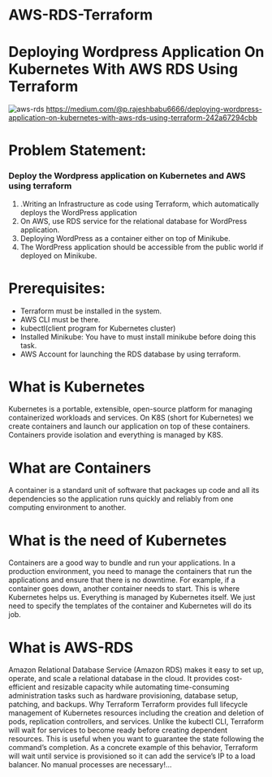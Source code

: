 # AWS-RDS-Terraform

<h1>Deploying Wordpress Application On Kubernetes With AWS RDS Using Terraform</h1>
<img src="https://miro.medium.com/max/1400/1*6aMa8fOkcpW1V7QzVEmPKw.png" alt="aws-rds">
<u>https://medium.com/@p.rajeshbabu6666/deploying-wordpress-application-on-kubernetes-with-aws-rds-using-terraform-242a67294cbb</u>


<h1>Problem Statement:</h1>
<h3>Deploy the Wordpress application on Kubernetes and AWS using terraform</h3>
<ol>
  <li>.Writing an Infrastructure as code using Terraform, which automatically deploys the WordPress application</li>
<li>On AWS, use RDS service for the relational database for WordPress application.</li>
<li>Deploying WordPress as a container either on top of Minikube.</li>
<li>The WordPress application should be accessible from the public world if deployed on Minikube.</li>
</ol>
<h1>Prerequisites:</h1>
<ul>
<li>Terraform must be installed in the system.</li>
<li>AWS CLI must be there.</li>
<li>kubectl(client program for Kubernetes cluster)</li>
<li>Installed Minikube: You have to must install minikube before doing this task.</li>
<li>AWS Account for launching the RDS database by using terraform.</li>
  </ul>
<h1>What is Kubernetes</h1>
Kubernetes is a portable, extensible, open-source platform for managing containerized workloads and services. On K8S (short for Kubernetes) we create containers and launch our application on top of these containers. Containers provide isolation and everything is managed by K8S.
<h1>What are Containers</h1>
A container is a standard unit of software that packages up code and all its dependencies so the application runs quickly and reliably from one computing environment to another.
<h1>What is the need of Kubernetes</h1>
Containers are a good way to bundle and run your applications. In a production environment, you need to manage the containers that run the applications and ensure that there is no downtime. For example, if a container goes down, another container needs to start. This is where Kubernetes helps us. Everything is managed by Kubernetes itself. We just need to specify the templates of the container and Kubernetes will do its job.
<h1>What is AWS-RDS</h1>
Amazon Relational Database Service (Amazon RDS) makes it easy to set up, operate, and scale a relational database in the cloud. It provides cost-efficient and resizable capacity while automating time-consuming administration tasks such as hardware provisioning, database setup, patching, and backups.
Why Terraform
Terraform provides full lifecycle management of Kubernetes resources including the creation and deletion of pods, replication controllers, and services.
Unlike the kubectl CLI, Terraform will wait for services to become ready before creating dependent resources. This is useful when you want to guarantee the state following the command’s completion. As a concrete example of this behavior, Terraform will wait until service is provisioned so it can add the service’s IP to a load balancer. No manual processes are necessary!…
